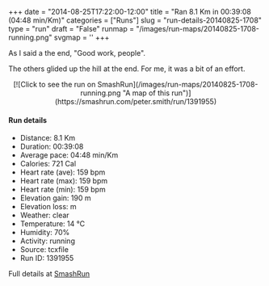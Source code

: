 +++
date = "2014-08-25T17:22:00-12:00"
title = "Ran 8.1 Km in 00:39:08 (04:48 min/Km)"
categories = ["Runs"]
slug = "run-details-20140825-1708"
type = "run"
draft = "False"
runmap = "/images/run-maps/20140825-1708-running.png"
svgmap = '<polyline points="0 55, 3 53, 5 61, 10 58, 18 48, 22 47, 26 44, 29 44, 35 47, 36 47, 40 43, 41 40, 53 40, 54 40, 54 40, 62 40, 66 41, 69 44, 78 52, 85 55, 93 56, 96 56, 99 55, 100 55, 91 56, 84 54, 78 51, 66 42, 62 40, 56 40, 42 40, 41 43, 35 47, 30 44, 24 45, 18 49, 5 61, 4 59, 3 53, 0 54">'
+++

As I said a the end, "Good work, people". 

The others glided up the hill at the end. For me, it was a bit of an effort. 



<!--more-->

<center>
[![Click to see the run on SmashRun](/images/run-maps/20140825-1708-running.png "A map of this run")](https://smashrun.com/peter.smith/run/1391955)
</center>

#### Run details

* Distance: 8.1 Km
* Duration: 00:39:08
* Average pace: 04:48 min/Km
* Calories: 721 Cal
* Heart rate (ave): 159 bpm
* Heart rate (max): 159 bpm
* Heart rate (min): 159 bpm
* Elevation gain: 190 m
* Elevation loss:  m
* Weather: clear
* Temperature: 14 &deg;C
* Humidity: 70%
* Activity: running
* Source: tcxfile
* Run ID: 1391955

Full details at [SmashRun](https://smashrun.com/peter.smith/run/1391955)